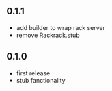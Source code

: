 ## 0.1.1

* add builder to wrap rack server
* remove Rackrack.stub

## 0.1.0

* first release
* stub fanctionality
